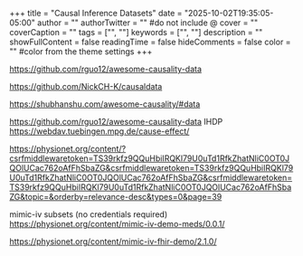 +++
title = "Causal Inference Datasets"
date = "2025-10-02T19:35:05-05:00"
author = ""
authorTwitter = "" #do not include @
cover = ""
coverCaption = ""
tags = ["", ""]
keywords = ["", ""]
description = ""
showFullContent = false
readingTime = false
hideComments = false
color = "" #color from the theme settings
+++

https://github.com/rguo12/awesome-causality-data

https://github.com/NickCH-K/causaldata

https://shubhanshu.com/awesome-causality/#data


https://github.com/rguo12/awesome-causality-data
IHDP
https://webdav.tuebingen.mpg.de/cause-effect/

https://physionet.org/content/?csrfmiddlewaretoken=TS39rkfz9QQuHbiIRQKl79U0uTd1RfkZhatNliC0OT0JQOlUCac762oAfFhSbaZG&csrfmiddlewaretoken=TS39rkfz9QQuHbiIRQKl79U0uTd1RfkZhatNliC0OT0JQOlUCac762oAfFhSbaZG&csrfmiddlewaretoken=TS39rkfz9QQuHbiIRQKl79U0uTd1RfkZhatNliC0OT0JQOlUCac762oAfFhSbaZG&topic=&orderby=relevance-desc&types=0&page=39

mimic-iv subsets (no credentials required)
https://physionet.org/content/mimic-iv-demo-meds/0.0.1/

https://physionet.org/content/mimic-iv-fhir-demo/2.1.0/

